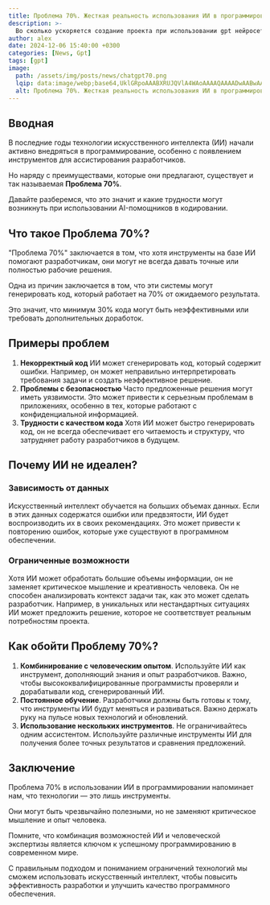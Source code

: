 ```yaml
---
title: Проблема 70%. Жесткая реальность использования ИИ в программировании
description: >-
  Во сколько ускоряется создание проекта при использовании gpt нейросети
author: alex
date: 2024-12-06 15:40:00 +0300
categories: [News, Gpt]
tags: [gpt]
image:
  path: /assets/img/posts/news/chatgpt70.png
  lqip: data:image/webp;base64,UklGRpoAAABXRUJQVlA4WAoAAAAQAAAADwAABwAAQUxQSDIAAAARL0AmbZurmr57yyIiqE8oiG0bejIYEQTgqiDA9vqnsUSI6H+oAERp2HZ65qP/VIAWAFZQOCBCAAAA8AEAnQEqEAAIAAVAfCWkAALp8sF8rgRgAP7o9FDvMCkMde9PK7euH5M1m6VWoDXf2FkP3BqV0ZYbO6NA/VFIAAAA
  alt: Проблема 70%. Жесткая реальность использования ИИ в программировании
---
```


## Вводная

В последние годы технологии искусственного интеллекта (ИИ) начали активно внедряться в программирование, особенно с появлением инструментов для ассистирования разработчиков. 

Но наряду с преимуществами, которые они предлагают, существует и так называемая **Проблема 70%**.

Давайте разберемся, что это значит и какие трудности могут возникнуть при использовании AI-помощников в кодировании.

## Что такое Проблема 70%?

"Проблема 70%" заключается в том, что хотя инструменты на базе ИИ помогают разработчикам, они могут не всегда давать точные или полностью рабочие решения. 

Одна из причин заключается в том, что эти системы могут генерировать код, который работает на 70% от ожидаемого результата. 

Это значит, что минимум 30% кода могут быть неэффективными или требовать дополнительных доработок.

## Примеры проблем

1. **Некорректный код** ИИ может сгенерировать код, который содержит ошибки. Например, он может неправильно интерпретировать требования задачи и создать неэффективное решение.
2. **Проблемы с безопасностью** Часто предложенные решения могут иметь уязвимости. Это может привести к серьезным проблемам в приложениях, особенно в тех, которые работают с конфиденциальной информацией.
3. **Трудности с качеством кода** Хотя ИИ может быстро генерировать код, он не всегда обеспечивает его читаемость и структуру, что затрудняет работу разработчиков в будущем.

## Почему ИИ не идеален?

### Зависимость от данных

Искусственный интеллект обучается на больших объемах данных. 
Если в этих данных содержатся ошибки или предвзятости, ИИ будет воспроизводить их в своих рекомендациях. 
Это может привести к повторению ошибок, которые уже существуют в программном обеспечении.

### Ограниченные возможности

Хотя ИИ может обработать большие объемы информации, он не заменяет критическое мышление и креативность человека. 
Он не способен анализировать контекст задачи так, как это может сделать разработчик. 
Например, в уникальных или нестандартных ситуациях ИИ может предложить решение, которое не соответствует реальным потребностям проекта.

## Как обойти Проблему 70%?

1. **Комбинирование с человеческим опытом**. Используйте ИИ как инструмент, дополняющий знания и опыт разработчиков. Важно, чтобы высококвалифицированные программисты проверяли и дорабатывали код, сгенерированный ИИ.
2. **Постоянное обучение**. Разработчики должны быть готовы к тому, что инструменты ИИ будут меняться и развиваться. Важно держать руку на пульсе новых технологий и обновлений.
3. **Использование нескольких инструментов**. Не ограничивайтесь одним ассистентом. Используйте различные инструменты ИИ для получения более точных результатов и сравнения предложений.

## Заключение

Проблема 70% в использовании ИИ в программировании напоминает нам, что технологии — это лишь инструменты. 

Они могут быть чрезвычайно полезными, но не заменяют критическое мышление и опыт человека. 

Помните, что комбинация возможностей ИИ и человеческой экспертизы является ключом к успешному программированию в современном мире.

С правильным подходом и пониманием ограничений технологий мы сможем использовать искусственный интеллект, чтобы повысить эффективность разработки и улучшить качество программного обеспечения.
